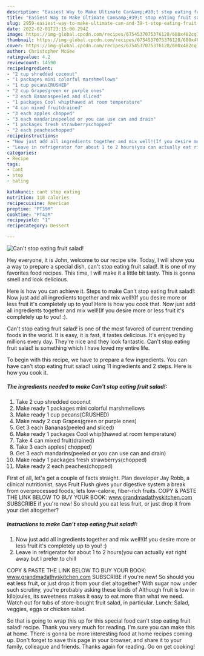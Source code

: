 ```yaml
---
description: "Easiest Way to Make Ultimate Can&amp;#39;t stop eating fruit salad!"
title: "Easiest Way to Make Ultimate Can&amp;#39;t stop eating fruit salad!"
slug: 2959-easiest-way-to-make-ultimate-can-and-39-t-stop-eating-fruit-salad
date: 2022-02-01T23:15:00.294Z
image: https://img-global.cpcdn.com/recipes/6754537075376128/680x482cq70/cant-stop-eating-fruit-salad-recipe-main-photo.jpg
thumbnail: https://img-global.cpcdn.com/recipes/6754537075376128/680x482cq70/cant-stop-eating-fruit-salad-recipe-main-photo.jpg
cover: https://img-global.cpcdn.com/recipes/6754537075376128/680x482cq70/cant-stop-eating-fruit-salad-recipe-main-photo.jpg
author: Christopher McGee
ratingvalue: 4.2
reviewcount: 14590
recipeingredient:
- "2 cup shredded coconut"
- "1 packages mini colorful marshmellows"
- "1 cup pecansCRUSHED"
- "2 cup Grapesgreen or purple ones"
- "3 each Bananaspeeled and sliced"
- "1 packages Cool whipthawed at room temperature"
- "4 can mixed fruitdrained"
- "3 each apples chopped"
- "3 each mandarinspeeled or you can use can and drain"
- "1 packages fresh strawberryschopped"
- "2 each peacheschopped"
recipeinstructions:
- "Now just add all ingredients together and mix well!(If you desire more or less fruit it&#39;s completely up to you! :)"
- "Leave in refrigerator for about 1 to 2 hours(you can actually eat right away but I prefer to chill"
categories:
- Recipe
tags:
- cant
- stop
- eating

katakunci: cant stop eating 
nutrition: 118 calories
recipecuisine: American
preptime: "PT39M"
cooktime: "PT42M"
recipeyield: "1"
recipecategory: Dessert

---
```



![Can&#39;t stop eating fruit salad!](https://img-global.cpcdn.com/recipes/6754537075376128/680x482cq70/cant-stop-eating-fruit-salad-recipe-main-photo.jpg)

Hey everyone, it is John, welcome to our recipe site. Today, I will show you a way to prepare a special dish, can&#39;t stop eating fruit salad!. It is one of my favorites food recipes. This time, I will make it a little bit tasty. This is gonna smell and look delicious.

Here is how you can achieve it. Steps to make Can&#39;t stop eating fruit salad!: Now just add all ingredients together and mix well!(If you desire more or less fruit it&#39;s completely up to you! Here is how you cook that. Now just add all ingredients together and mix well!(If you desire more or less fruit it&#39;s completely up to you! :).

Can&#39;t stop eating fruit salad! is one of the most favored of current trending foods in the world. It is easy, it is fast, it tastes delicious. It's enjoyed by millions every day. They're nice and they look fantastic. Can&#39;t stop eating fruit salad! is something which I have loved my entire life.


To begin with this recipe, we have to prepare a few ingredients. You can have can&#39;t stop eating fruit salad! using 11 ingredients and 2 steps. Here is how you cook it.

<!--inarticleads1-->

##### The ingredients needed to make Can&#39;t stop eating fruit salad!:

1. Take 2 cup shredded coconut
1. Make ready 1 packages mini colorful marshmellows
1. Make ready 1 cup pecans(CRUSHED)
1. Make ready 2 cup Grapes(green or purple ones)
1. Get 3 each Bananas(peeled and sliced)
1. Make ready 1 packages Cool whip(thawed at room temperature)
1. Take 4 can mixed fruit(drained)
1. Take 3 each apples( chopped)
1. Get 3 each mandarins(peeled or you can use can and drain)
1. Make ready 1 packages fresh strawberrys(chopped)
1. Make ready 2 each peaches(chopped)


First of all, let&#39;s get a couple of facts straight. Plan developer Jay Robb, a clinical nutritionist, says Fruit Flush gives your digestive system a break from overprocessed foods; lets low-calorie, fiber-rich fruits. COPY &amp; PASTE THE LINK BELOW TO BUY YOUR BOOK: www.grandmadathyskitchen.com SUBSCRIBE if you&#39;re new! So should you eat less fruit, or just drop it from your diet altogether? 

<!--inarticleads2-->

##### Instructions to make Can&#39;t stop eating fruit salad!:

1. Now just add all ingredients together and mix well!(If you desire more or less fruit it&#39;s completely up to you! :)
1. Leave in refrigerator for about 1 to 2 hours(you can actually eat right away but I prefer to chill


COPY &amp; PASTE THE LINK BELOW TO BUY YOUR BOOK: www.grandmadathyskitchen.com SUBSCRIBE if you&#39;re new! So should you eat less fruit, or just drop it from your diet altogether? With sugar now under such scrutiny, you&#39;re probably asking these kinds of Although fruit is low in kilojoules, its sweetness makes it easy to eat more than what we need. Watch out for tubs of store-bought fruit salad, in particular. Lunch: Salad, veggies, eggs or chicken salad. 

So that is going to wrap this up for this special food can&#39;t stop eating fruit salad! recipe. Thank you very much for reading. I'm sure you can make this at home. There is gonna be more interesting food at home recipes coming up. Don't forget to save this page in your browser, and share it to your family, colleague and friends. Thanks again for reading. Go on get cooking!
